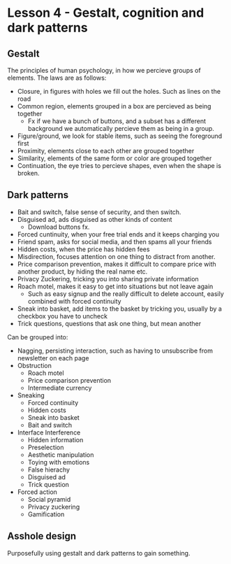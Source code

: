 # Lesson 4 - Gestalt, cognition and dark patterns
## Gestalt
The principles of human psychology, in how we percieve groups of elements. The laws are as follows:
- Closure, in figures with holes we fill out the holes. Such as lines on the road
- Common region, elements grouped in a box are percieved as being together
	- Fx if we have a bunch of buttons, and a subset has a different background we automatically percieve them as being in a group.
- Figure/ground, we look for stable items, such as seeing the foreground first
- Proximity, elements close to each other are grouped together
- Similarity, elements of the same form or color are grouped together
- Continuation, the eye tries to percieve shapes, even when the shape is broken.

## Dark patterns
- Bait and switch, false sense of security, and then switch.
- Disguised ad, ads disguised as other kinds of content
	- Download buttons fx.
- Forced cuntinuity, when your free trial ends and it keeps charging you
- Friend spam, asks for social media, and then spams all your friends
- Hidden costs, when the price has hidden fees
- Misdirection, focuses attention on one thing to distract from another.
- Price comparison prevention, makes it difficult to compare price with another product, by hiding the real name etc.
- Privacy Zuckering, tricking you into sharing private information
- Roach motel, makes it easy to get into situations but not leave again
	- Such as easy signup and the really difficult to delete account, easily combined with forced continuity
- Sneak into basket, add items to the basket by tricking you, usually by a checkbox you have to uncheck
- Trick questions, questions that ask one thing, but mean another

Can be grouped into:
- Nagging, persisting interaction, such as having to unsubscribe from newsletter on each page
- Obstruction
	- Roach motel
	- Price comparison prevention
	- Intermediate currency
- Sneaking
	- Forced continuity
	- Hidden costs
	- Sneak into basket
	- Bait and switch
- Interface Interference
	- Hidden information
	- Preselection
	- Aesthetic manipulation
	- Toying with emotions
	- False hierachy
	- Disguised ad
	- Trick question
- Forced action
	- Social pyramid
	- Privacy zuckering
	- Gamification

## Asshole design
Purposefully using gestalt and dark patterns to gain something.
